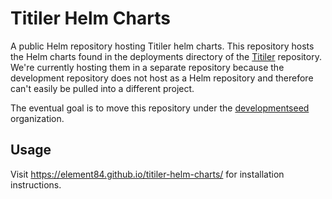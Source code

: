 # Titiler Helm Charts

A public Helm repository hosting Titiler helm charts. This repository hosts the Helm charts found in the deployments directory of the [Titiler](https://github.com/developmentseed/titiler) repository. We're currently hosting them in a separate repository because the development repository does not host as a Helm repository and therefore can't easily be pulled into a different project.

The eventual goal is to move this repository under the [developmentseed](https://github.com/developmentseed) organization.

## Usage

Visit https://element84.github.io/titiler-helm-charts/ for installation instructions.
